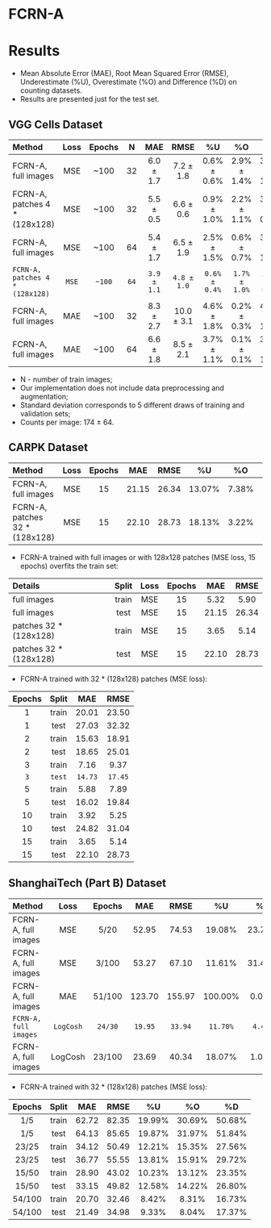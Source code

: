 # FCRN-A

# Results
* Mean Absolute Error (MAE), Root Mean Squared Error (RMSE), Underestimate (%U), Overestimate (%O) and Difference (%D) on counting datasets.
* Results are presented just for the test set.

## VGG Cells Dataset
| Method                        | Loss  | Epochs | N     | MAE       | RMSE       | %U          | %O          | %D          |
| :---                          | :---: | :---:  | :---: | :---:     | :---:      | :---:       | :---:       | :---:       |
| FCRN-A, full images           | MSE   | ~100   | 32    | 6.0 ± 1.7 |  7.2 ± 1.8 | 0.6% ± 0.6% | 2.9% ± 1.4% | 3.5% ± 1.0% |
| FCRN-A, patches 4 * (128x128) | MSE   | ~100   | 32    | 5.5 ± 0.5 |  6.6 ± 0.6 | 0.9% ± 1.0% | 2.2% ± 1.1% | 3.2% ± 0.3% |
| FCRN-A, full images           | MSE   | ~100   | 64    | 5.4 ± 1.7 |  6.5 ± 1.9 | 2.5% ± 1.5% | 0.6% ± 0.7% | 3.1% ± 1.0% |
|`FCRN-A, patches 4 * (128x128)`|`MSE`  |`~100`  |`64`   |`3.9 ± 1.1`| `4.8 ± 1.0`|`0.6% ± 0.4%`|`1.7% ± 1.0%`|`2.3% ± 0.7%`|
| FCRN-A, full images           | MAE   | ~100   | 32    | 8.3 ± 2.7 | 10.0 ± 3.1 | 4.6% ± 1.8% | 0.2% ± 0.3% | 4.8% ± 1.6% |
| FCRN-A, full images           | MAE   | ~100   | 64    | 6.6 ± 1.8 |  8.5 ± 2.1 | 3.7% ± 1.1% | 0.1% ± 0.1% | 3.9% ± 1.0% |

* N - number of train images;
* Our implementation does not include data preprocessing and augmentation;
* Standard deviation corresponds to 5 different draws of training and validation sets;
* Counts per image: 174 ± 64.

## CARPK Dataset
| Method                        | Loss  | Epochs | MAE    | RMSE  | %U     | %O    |  %D    |
| :---                          | :---: | :---:  | :---:  | :---: | :---:  | :---: | :---:  | 
| FCRN-A, full images           | MSE   | 15     | 21.15  | 26.34 | 13.07% | 7.38% | 20.45% |
| FCRN-A, patches 32 * (128x128)| MSE   | 15     | 22.10  |	28.73 | 18.13% | 3.22% | 21.35% |

* FCRN-A trained with full images or with 128x128 patches (MSE loss, 15 epochs) overfits the train set:

| Details               | Split | Loss  | Epochs | MAE    | RMSE  |
| :---                  | :---: | :---: | :---:  | :---:  | :---: |
| full images           | train | MSE   | 15     |  5.32  |  5.90 |
| full images           | test  | MSE   | 15     | 21.15  | 26.34 |
| patches 32 * (128x128)| train | MSE   | 15     |  3.65  |	 5.14 |
| patches 32 * (128x128)| test  | MSE   | 15     | 22.10  |	28.73 |

* FCRN-A trained with 32 * (128x128) patches (MSE loss):

| Epochs | Split | MAE   | RMSE  |
| :---:  | :---: | :---: | :---: |
| 1      | train | 20.01 | 23.50 |
| 1      | test  | 27.03 | 32.32 |
| 2      | train | 15.63 | 18.91 |
| 2      | test  | 18.65 | 25.01 |
| 3      | train |  7.16 |  9.37 |
|`3`     |`test` |`14.73`|`17.45`|
| 5      | train |  5.88 |  7.89 |
| 5      | test  | 16.02 | 19.84 |
| 10     | train |  3.92 |  5.25 |
| 10     | test  | 24.82 | 31.04 |
| 15     | train |  3.65 |  5.14 |
| 15     | test  | 22.10 | 28.73 |

## ShanghaiTech (Part B) Dataset
| Method              | Loss    | Epochs | MAE    | RMSE   | %U      | %O     |  %D     |
| :---                | :---:   | :---:  | :---:  | :---:  | :---:   | :---:  | :---:   |
| FCRN-A, full images | MSE     |  5/20  |  52.95 |  74.53 |  19.08% | 23.73% |  42.81% |
| FCRN-A, full images | MSE     |  3/100 |  53.27 |  67.10 |  11.61% | 31.45% |  43.06% |
| FCRN-A, full images | MAE     | 51/100 | 123.70 | 155.97 | 100.00% |  0.00% | 100.00% |
|`FCRN-A, full images`|`LogCosh`|`24/30` | `19.95`| `33.94`| `11.70%`| `4.43%`| `16.13%`|
| FCRN-A, full images | LogCosh | 23/100 |  23.69 |  40.34 |  18.07% |  1.08% |  19.15% |

* FCRN-A trained with 32 * (128x128) patches (MSE loss):

| Epochs | Split | MAE   | RMSE  | %U     | %O     | %D     |
| :---:  | :---: | :---: | :---: | :---:  | :---:  | :---:  |
|  1/5   | train | 62.72 | 82.35 | 19.99% | 30.69% | 50.68% |
|  1/5   | test  | 64.13 | 85.65 | 19.87% | 31.97% | 51.84% |
| 23/25  | train | 34.12 | 50.49 | 12.21% | 15.35% | 27.56% |
| 23/25  | test  | 36.77 | 55.55 | 13.81% | 15.91% | 29.72% |
| 15/50  | train | 28.90 | 43.02 | 10.23% | 13.12% | 23.35% |
| 15/50  | test  | 33.15 | 49.82 | 12.58% | 14.22% | 26.80% |
| 54/100 | train | 20.70 | 32.46 |  8.42% |  8.31% | 16.73% |
| 54/100 | test  | 21.49 | 34.98 |  9.33% |  8.04% | 17.37% |
